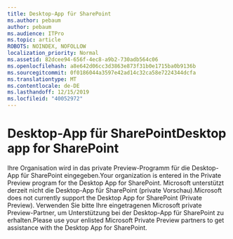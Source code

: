 ```yaml
---
title: Desktop-App für SharePoint
ms.author: pebaum
author: pebaum
ms.audience: ITPro
ms.topic: article
ROBOTS: NOINDEX, NOFOLLOW
localization_priority: Normal
ms.assetid: 82dcee94-656f-4ec8-a9b2-730adb564c06
ms.openlocfilehash: a8e642d06cc3d3863e873f31b0e1715ba0b9136b
ms.sourcegitcommit: 0f0186044a3597e42ad14c32ca58e7224344dcfa
ms.translationtype: MT
ms.contentlocale: de-DE
ms.lasthandoff: 12/15/2019
ms.locfileid: "40052972"
---
```

# <a name="desktop-app-for-sharepoint"></a><span data-ttu-id="42012-102">Desktop-App für SharePoint</span><span class="sxs-lookup"><span data-stu-id="42012-102">Desktop app for SharePoint</span></span>

<span data-ttu-id="42012-103">Ihre Organisation wird in das private Preview-Programm für die Desktop-App für SharePoint eingegeben.</span><span class="sxs-lookup"><span data-stu-id="42012-103">Your organization is entered in the Private Preview program for the Desktop App for SharePoint.</span></span> <span data-ttu-id="42012-104">Microsoft unterstützt derzeit nicht die Desktop-App für SharePoint (private Vorschau).</span><span class="sxs-lookup"><span data-stu-id="42012-104">Microsoft does not currently support the Desktop App for SharePoint (Private Preview).</span></span> <span data-ttu-id="42012-105">Verwenden Sie bitte Ihre eingetragenen Microsoft private Preview-Partner, um Unterstützung bei der Desktop-App für SharePoint zu erhalten.</span><span class="sxs-lookup"><span data-stu-id="42012-105">Please use your enlisted Microsoft Private Preview partners to get assistance with the Desktop App for SharePoint.</span></span>
